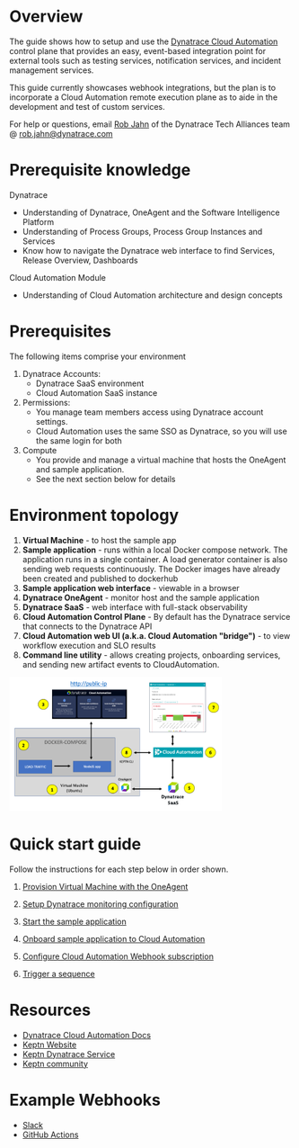 # Overview

The guide shows how to setup and use the [Dynatrace Cloud Automation](https://www.dynatrace.com/platform/cloud-automation/) control plane that provides an easy, event-based integration point for external tools such as testing services, notification services, and incident management services.

This guide currently showcases webhook integrations, but the plan is to incorporate a Cloud Automation remote execution plane as to aide in the development and test of custom services.

For help or questions, email [Rob Jahn](https://www.linkedin.com/in/robjahn/) of the Dynatrace Tech Alliances team @ rob.jahn@dynatrace.com 

# Prerequisite knowledge

Dynatrace
* Understanding of Dynatrace, OneAgent and the Software Intelligence Platform
* Understanding of Process Groups, Process Group Instances and Services
* Know how to navigate the Dynatrace web interface to find Services, Release Overview, Dashboards

Cloud Automation Module
* Understanding of Cloud Automation architecture and design concepts

# Prerequisites

The following items comprise your environment

1. Dynatrace Accounts:
    * Dynatrace SaaS environment
    * Cloud Automation SaaS instance
1. Permissions:
    * You manage team members access using Dynatrace account settings. 
    * Cloud Automation uses the same SSO as Dynatrace, so you will use the same login for both  
1. Compute
    * You provide and manage a virtual machine that hosts the OneAgent and sample application. 
    * See the next section below for details

# Environment topology

1. **Virtual Machine** - to host the sample app
1. **Sample application** - runs within a local Docker compose network. The application runs in a single container. A load generator container is also sending web requests continuously.  The Docker images have already been created and published to dockerhub
1. **Sample application web interface** - viewable in a browser
1. **Dynatrace OneAgent** - monitor host and the sample application
1. **Dynatrace SaaS** - web interface with full-stack observability
1. **Cloud Automation Control Plane** - By default has the Dynatrace service that connects to the Dynatrace API
1. **Cloud Automation web UI (a.k.a. Cloud Automation "bridge")** - to view workflow execution and SLO results
1. **Command line utility** - allows creating projects, onboarding services, and sending new artifact events to CloudAutomation.

<img src="images/setup.png" width="75%" height="75%">

# Quick start guide

Follow the instructions for each step below in order shown.

1. [Provision Virtual Machine with the OneAgent](VM.md)

1. [Setup Dynatrace monitoring configuration](SETUP.md)

1. [Start the sample application](APP.md)

1. [Onboard sample application to Cloud Automation](ONBOARD.md)

1. [Configure Cloud Automation Webhook subscription](WEBHOOK.md)

1. [Trigger a sequence](TRIGGER.md)

# Resources

* [Dynatrace Cloud Automation Docs](https://www.dynatrace.com/support/help/how-to-use-dynatrace/cloud-automation)
* [Keptn Website](https://keptn.sh)
* [Keptn Dynatrace Service](https://github.com/keptn-contrib/dynatrace-service)
* [Keptn community](https://keptn.sh/community)

# Example Webhooks

* [Slack](https://artifacthub.io/packages/keptn/keptn-integrations/slack)
* [GitHub Actions](https://artifacthub.io/packages/keptn/keptn-integrations/githubaction)